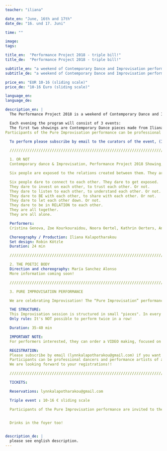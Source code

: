 ```yaml
---
teacher: "iliana"

date_en: "June, 16th and 17th"
date_de: "16. und 17. Juni"

time: ""

image: 
tags:

title_en:  "Performance Project 2018 - triple bill!"
title_de:  "Performance Project 2018 - triple bill!"

subtitle_en: "a weekend of Contemporary Dance and Improvisation performances"
subtitle_de: "a weekend of Contemporary Dance and Improvisation performances"

price_en: "EUR 10-16 (sliding scale)"
price_de: "10-16 Euro (sliding scale)"

language_en:
language_de:

description_en: |
  The Performance Project 2018 is a weekend of Contemporary Dance and Improvisation performances in Urbanraum.  

  Each evening the program will consist of 3 events:  
  The first two showings are Contemporary Dance pieces made from Iliana Kalapotharakou (OR NOT) and María Sanchez Alonso (THE POETIC BODY) and performed by their group of workshop participants.The third event each evening is a "Pure Improvisation performance", a dance improvisation session with live music, following the given structure (read below).
Participants of the Pure Improvisation performance can be professional dancers and performance artists of any kind. You are welcome.

  To perform please subscribe by email to the curators of the event, (Iliana: lynnkalapotharakou@gmail.com ), describing with a few words yourself artistically and indicating the date(s) during which you want to participate. We are looking forward to your registrations!!  

  /////////////////////////////////////////////////////////////////////////////////////////////////////////////  

  1. OR NOT  
  Contemporary dance & Improvisation, Performance Project 2018 Showing, by Iliana Kalapotharakou  

  Six people are exposed to the relations created between them. They are affected from each other, they make choices for themselves, they affect each other. They are alone and they are together. They come together and they separate. They collaborate, they celebrate, they disagree, they work things out. Or not. They are all together. They are all alone.  

  Six people dare to connect to each other. They dare to get exposed.
  They dare to invest on each other, to trust each other. Or not.  
  They dare to listen to each other, to understand each other. Or not.  
  They dare to BE with each other, to share with each other. Or not.  
  They dare to let each other down. Or not.  
  They dare to be in RELATION to each other.  
  They are all together.  
  They are all alone.  

  Performers:  
  Cristina Genova, Zoe Kourkouraidou, Noora Oertel, Kathrin Oerters, Anastasia Simaioforidi, Melody Stowe.  

  Choreography / Production: Iliana Kalapotharakou  
  Set design: Robin Kötzle  
  Duration: 24 min  

  ///////////////////////////////////////////////////////////////////////////////////////////////////  

  2. THE POETIC BODY
  Direction and choreography: María Sanchez Alonso  
  More information coming soon!  

  ///////////////////////////////////////////////////////////////////////////////////////////////////  

  3. PURE IMPROVISATION PERFORMANCE  

  We are celebrating Improvisation! The “Pure Improvisation” performance is an open improvisation space with LIVE MUSIC, offered to professional dancers and performance artists of all kinds. Embracing all possibilities and inviting interaction, we offer the circumstance for Improvisation to occur. Both musicians and performers improvise, composing in the moment, but also interacting with each other.  

  THE STRUCTURE:  
  This Improvisation session is structured in small "pieces". In every round, the duration of the piece to be improvised (between 2 and 8 minutes) AND the number of performers (between 2 and 6) is given by lottery!
  Only rule: It's NOT possible to perform twice in a row!  

  Duration: 35-40 min  

  IMPORTANT NOTE:  
  For performers interested, they can order a VIDEO making, focused on themselves, from the cinematographer of the weekend for their own professional use.  

  REGISTRATION:  
  Please subscribe by email (lynnkalapotharakou@gmail.com) if you want to take part to the Pure Improvisation performance, describing with a few words yourself artistically and indicating the date(s) during which you want to perform.
  Participants can be professional dancers and performance artists of all kinds.  
  We are looking forward to your registrations!!

  /////////////////////////////////////////////////////////////////////////////////////////////////////////////  

  TICKETS:  

  Reservations: lynnkalapotharakou@gmail.com  

  Triple event : 10-16 € sliding scale  

  Participants of the Pure Improvisation performance are invited to the triple event with a reduced ticket of 3€ for operational costs.  


  Drinks in the foyer too!  

  
description_de: |
  please see english description.
---
```



